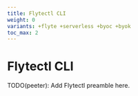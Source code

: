 ```yaml
---
title: Flytectl CLI
weight: 0
variants: +flyte +serverless +byoc +byok
toc_max: 2
---
```


# Flytectl CLI

TODO(peeter): Add Flytectl preamble here.
